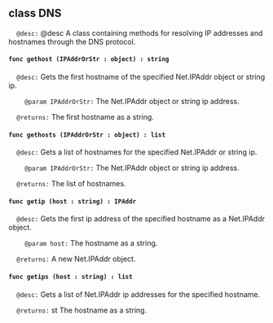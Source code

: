 ## class DNS

&nbsp;&nbsp;&nbsp;&nbsp;```@desc:``` @desc A class containing methods for resolving IP addresses and hostnames through the DNS protocol.

#### ```func gethost (IPAddrOrStr : object) : string```

&nbsp;&nbsp;&nbsp;&nbsp;```@desc:``` Gets the first hostname of the specified Net.IPAddr object or string ip.

&nbsp;&nbsp;&nbsp;&nbsp;&nbsp;&nbsp;&nbsp;&nbsp;```@param IPAddrOrStr:``` The Net.IPAddr object or string ip address.

&nbsp;&nbsp;&nbsp;&nbsp;```@returns:``` The first hostname as a string.

#### ```func gethosts (IPAddrOrStr : object) : list```

&nbsp;&nbsp;&nbsp;&nbsp;```@desc:``` Gets a list of hostnames for the specified Net.IPAddr or string ip.

&nbsp;&nbsp;&nbsp;&nbsp;&nbsp;&nbsp;&nbsp;&nbsp;```@param IPAddrOrStr:``` The Net.IPAddr object or string ip address.

&nbsp;&nbsp;&nbsp;&nbsp;```@returns:``` The list of hostnames.

#### ```func getip (host : string) : IPAddr```

&nbsp;&nbsp;&nbsp;&nbsp;```@desc:``` Gets the first ip address of the specified hostname as a Net.IPAddr object.

&nbsp;&nbsp;&nbsp;&nbsp;&nbsp;&nbsp;&nbsp;&nbsp;```@param host:``` The hostname as a string.

&nbsp;&nbsp;&nbsp;&nbsp;```@returns:``` A new Net.IPAddr object.

#### ```func getips (host : string) : list```

&nbsp;&nbsp;&nbsp;&nbsp;```@desc:``` Gets a list of Net.IPAddr ip addresses for the specified hostname.

&nbsp;&nbsp;&nbsp;&nbsp;```@returns:``` st The hostname as a string.

